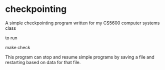 # checkpointing
A simple checkpointing program written for my CS5600 computer systems class

to run

make check


This program can stop and resume simple programs by saving a file and restarting based on data for that file.
